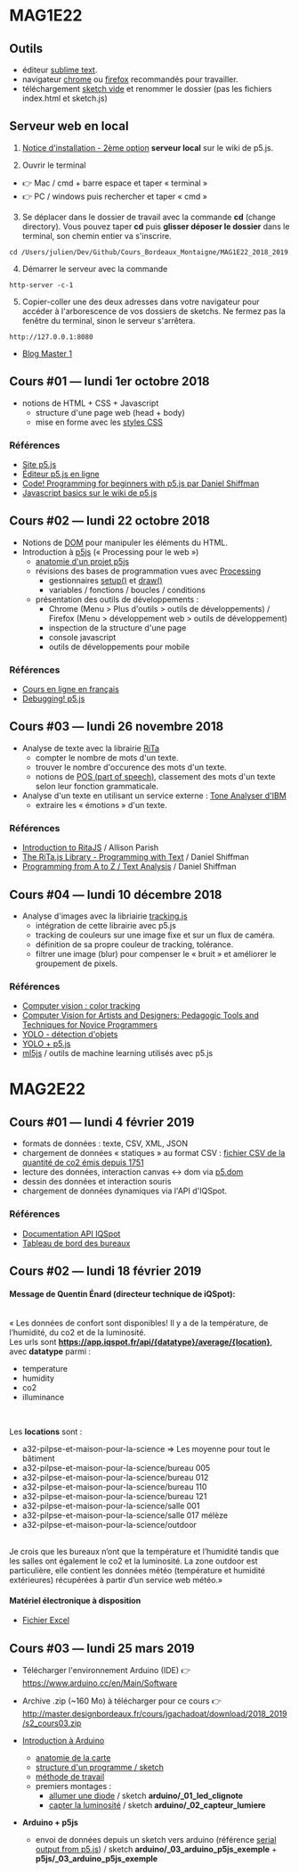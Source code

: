 MAG1E22
===============================================
## Outils
* éditeur [sublime text](https://www.sublimetext.com/).
* navigateur [chrome](https://www.google.com/chrome/) ou [firefox](https://www.mozilla.org/fr/firefox/new/) recommandés pour travailler.
* téléchargement [sketch vide](cours01/01-exemple-vide.zip) et renommer le dossier (pas les fichiers index.html et sketch.js)

## Serveur web en local
1. [Notice d'installation - 2ème option](https://github.com/processing/p5.js/wiki/Local-server) **serveur local** sur le wiki de p5.js.

2. Ouvrir le terminal
 - :point_right: Mac /  cmd + barre espace et taper « terminal »
 - :point_right: PC /  windows puis rechercher et taper « cmd »

3. Se déplacer dans le dossier de travail avec la commande **cd** (change directory). Vous pouvez taper **cd** puis **glisser déposer le dossier** dans le terminal, son chemin entier va s'inscrire. 
```
cd /Users/julien/Dev/Github/Cours_Bordeaux_Montaigne/MAG1E22_2018_2019
```

4. Démarrer le serveur avec la commande 
```
http-server -c-1
```

5. Copier-coller une des deux adresses dans votre navigateur pour accéder à l'arborescence de vos dossiers de sketchs. Ne fermez pas la fenêtre du terminal, sinon le serveur s'arrêtera.
```
http://127.0.0.1:8080
```


* [Blog Master 1](http://master.designbordeaux.fr/projets/ubm-bibliotheques) 

## Cours #01 — lundi 1er octobre 2018
* notions de HTML + CSS + Javascript
  * structure d'une page web (head + body)
  * mise en forme avec les [styles CSS](https://www.w3schools.com/html/html_css.asp)

### Références
* [Site p5.js](https://p5js.org/)
* [Éditeur p5.js en ligne](https://editor.p5js.org/)
* [Code! Programming for beginners with p5.js par Daniel Shiffman](https://www.youtube.com/watch?v=yPWkPOfnGsw)
* [Javascript basics sur le wiki de p5.js](https://github.com/processing/p5.js/wiki/JavaScript-basics)

## Cours #02 — lundi 22 octobre 2018
* Notions de [DOM](https://fr.wikipedia.org/wiki/Document_Object_Model) pour manipuler les éléments du HTML.
* Introduction à [p5js](https://p5js.org/) (« Processing pour le web »)
  * [anatomie d'un projet p5js](https://p5js.org/get-started/)
  * révisions des bases de programmation vues avec [Processing](https://processing.org/)
     * gestionnaires [setup()](https://p5js.org/reference/#/p5/setup) et [draw()](https://p5js.org/reference/#/p5/draw)
     * variables / fonctions / boucles / conditions
  * présentation des outils de développements :
    * Chrome (Menu > Plus d'outils > outils de développements) / Firefox (Menu > développement web > outils de développement) 
    * inspection de la structure d'une page
    * console javascript
    * outils de développements pour mobile
    
### Références
* [Cours en ligne en français](http://www.lyceelecorbusier.eu/p5js/)
* [Debugging! p5.js](https://p5js.org/learn/debugging.html)

## Cours #03 — lundi 26 novembre 2018
* Analyse de texte avec la librairie [RiTa](https://rednoise.org/rita/)
  * compter le nombre de mots d'un texte.
  * trouver le nombre d'occurence des mots d'un texte.
  * notions de [POS (part of speech)](http://rednoise.org/rita/tutorial/analyzing.php#Tokens), classement des mots d'un texte selon leur fonction grammaticale.
* Analyse d'un texte en utilisant un service externe : [Tone Analyser d'IBM](https://www.ibm.com/watson/services/tone-analyzer/)
  * extraire les « émotions » d'un texte.

### Références
* [Introduction to RitaJS](https://creative-coding.decontextualize.com/intro-to-ritajs/) / Allison Parish
* [The RiTa.js Library - Programming with Text](https://www.youtube.com/watch?list=PLRqwX-V7Uu6a-SQiI4RtIwuOrLJGnel0r&v=lIPEvh8HbGQ) / Daniel Shiffman
* [Programming from A to Z / Text Analysis](https://shiffman.net/a2z/text-analysis/) / Daniel Shiffman

## Cours #04 — lundi 10 décembre 2018
* Analyse d'images avec la libriairie [tracking.js](https://trackingjs.com/)
  * intégration de cette librairie avec p5.js
  * tracking de couleurs sur une image fixe et sur un flux de caméra.
  * définition de sa propre couleur de tracking, tolérance.
  * filtrer une image (blur) pour compenser le « bruit » et améliorer le groupement de pixels. 

### Références
* [Computer vision : color tracking](https://www.youtube.com/watch?v=nCVZHROb_dE)
* [Computer Vision for Artists and Designers: Pedagogic Tools and Techniques for Novice Programmers](http://www.flong.com/texts/essays/essay_cvad/)
* [YOLO - détection d'objets](https://pjreddie.com/darknet/yolo/)
* [YOLO + p5.js](https://ml5js.org/docs/yolo-webcam)
* [ml5js](https://ml5js.org/docs/getting-started) / outils de machine learning utilisés avec p5.js


MAG2E22
===============================================

## Cours #01 — lundi 4 février 2019
* formats de données : texte, CSV, XML, JSON
* chargement de données « statiques » au format CSV : [fichier CSV de la quantité de co2 émis depuis 1751](https://datahub.io/core/co2-fossil-global)
 * lecture des données, interaction canvas <-> dom via [p5.dom](https://p5js.org/reference/#/libraries/p5.dom)
 * dessin des données et interaction souris
* chargement de données dynamiques via l'API d'IQSpot.

### Références 
* [Documentation API IQSpot](https://app.iqspot.fr/login?returnUrl=%2Fassets%2Flib%2Fiq-app-web-api-doc%2Fapi.html)
* [Tableau de bord des bureaux](https://app.iqspot.fr)

## Cours #02 — lundi 18 février 2019
#### Message de Quentin Énard (directeur technique de iQSpot):<br /><br />
« Les données de confort sont disponibles! Il y a de la température, de l’humidité, du co2 et de la luminosité.<br />
Les urls sont **https://app.iqspot.fr/api/{datatype}/average/{location}**, avec **datatype** parmi : 
* temperature
* humidity
* co2
* illuminance

<br />

Les **locations** sont :
* a32-pilpse-et-maison-pour-la-science => Les moyenne pour tout le bâtiment
* a32-pilpse-et-maison-pour-la-science/bureau 005
* a32-pilpse-et-maison-pour-la-science/bureau 012
* a32-pilpse-et-maison-pour-la-science/bureau 110
* a32-pilpse-et-maison-pour-la-science/bureau 121
* a32-pilpse-et-maison-pour-la-science/salle 001
* a32-pilpse-et-maison-pour-la-science/salle 017 mélèze
* a32-pilpse-et-maison-pour-la-science/outdoor

<br />
Je crois que les bureaux n’ont que la température et l’humidité tandis que les salles ont également le co2 et la luminosité.
La zone outdoor est particulière, elle contient les données météo (température et humidité extérieures) récupérées à partir d’un service web météo.»

#### Matériel électronique à disposition
* [Fichier Excel](s2_cours02/190218_materiel_elec_master_DIIS.xlsx)

## Cours #03 — lundi 25 mars 2019
* Télécharger l'environnement Arduino (IDE) :point_right: https://www.arduino.cc/en/Main/Software
* Archive .zip (~160 Mo) à télécharger pour ce cours :point_right: http://master.designbordeaux.fr/cours/jgachadoat/download/2018_2019/s2_cours03.zip

* [Introduction à Arduino](
http://master.designbordeaux.fr/cours/jgachadoat/arduino/index.html)
  * [anatomie de la carte](http://master.designbordeaux.fr/cours/jgachadoat/arduino/index.html#arduino)
  * [structure d'un programme / sketch](http://master.designbordeaux.fr/cours/jgachadoat/arduino/index.html#sketch)
  * [méthode de travail](http://master.designbordeaux.fr/cours/jgachadoat/arduino/index.html#methode_travail)
  * premiers montages : 
    * [allumer une diode](http://master.designbordeaux.fr/cours/jgachadoat/arduino/index.html#allumer_diode) / sketch **arduino/_01_led_clignote**
    * [capter la luminosité](http://master.designbordeaux.fr/cours/jgachadoat/arduino/index.html#capter_lumiere) / sketch **arduino/_02_capteur_lumiere**
* **Arduino + p5js**
  * envoi de données depuis un sketch vers arduino (référence [serial output from p5.js](https://itp.nyu.edu/physcomp/labs/labs-serial-communication/lab-serial-output-from-p5-js/)) / sketch **arduino/_03_arduino_p5js_exemple** + **p5js/_03_arduino_p5js_exemple**

